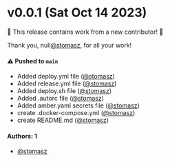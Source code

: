 # v0.0.1 (Sat Oct 14 2023)

:tada: This release contains work from a new contributor! :tada:

Thank you, null[@stomasz](https://github.com/stomasz), for all your work!

#### ⚠️ Pushed to `main`

- Added deploy.yml file ([@stomasz](https://github.com/stomasz))
- Added release.yml file ([@stomasz](https://github.com/stomasz))
- Added deploy.sh file ([@stomasz](https://github.com/stomasz))
- Added .autorc file ([@stomasz](https://github.com/stomasz))
- Added amber.yaml secrets file ([@stomasz](https://github.com/stomasz))
- create .docker-compose.yml ([@stomasz](https://github.com/stomasz))
- create README.md ([@stomasz](https://github.com/stomasz))

#### Authors: 1

- [@stomasz](https://github.com/stomasz)
